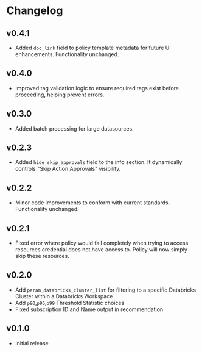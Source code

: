 # Changelog

## v0.4.1

- Added `doc_link` field to policy template metadata for future UI enhancements. Functionality unchanged.

## v0.4.0

- Improved tag validation logic to ensure required tags exist before proceeding, helping prevent errors.

## v0.3.0

- Added batch processing for large datasources.

## v0.2.3

- Added `hide_skip_approvals` field to the info section. It dynamically controls "Skip Action Approvals" visibility.

## v0.2.2

- Minor code improvements to conform with current standards. Functionality unchanged.

## v0.2.1

- Fixed error where policy would fail completely when trying to access resources credential does not have access to. Policy will now simply skip these resources.

## v0.2.0

- Add `param_databricks_cluster_list` for filtering to a specific Databricks Cluster within a Databricks Workspace
- Add `p90`,`p95`,`p99` Threshold Statistic choices
- Fixed subscription ID and Name output in recommendation

## v0.1.0

- Initial release
